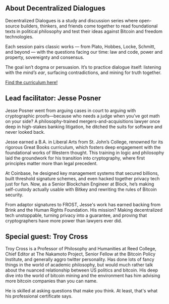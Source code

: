 ## **About Decentralized Dialogues**

Decentralized Dialogues is a study and discussion series where open-source builders, thinkers, and friends come together to read foundational texts in political philosophy and test their ideas against Bitcoin and freedom technologies.

Each session pairs classic works — from Plato, Hobbes, Locke, Schmitt, and beyond — with the questions facing our time: law and code, power and property, sovereignty and consensus.

The goal isn’t dogma or persuasion. It’s to practice dialogue itself: listening with the *mind’s ear*, surfacing contradictions, and mining for truth together.

[Find the curriculum here!](https://docs.google.com/document/d/1C65oywR0jTqnJPIo_o1n5UPJ07aXc1lcoS_uRmPyFEU/edit?pli=1&tab=t.0#heading=h.urnlelnmudsc)

## **Lead facilitator: Jesse Posner**

Jesse Posner went from arguing cases in court to arguing with cryptographic proofs—because who needs a judge when you’ve got math on your side? A philosophy-trained mergers-and-acquisitions lawyer once deep in high-stakes banking litigation, he ditched the suits for software and never looked back.

Jesse earned a B.A. in Liberal Arts from St. John’s College, renowned for its rigorous Great Books curriculum, which fosters deep engagement with the foundational works of Western thought. This training in logic and philosophy laid the groundwork for his transition into cryptography, where first principles matter more than legal precedent.

At Coinbase, he designed key management systems that secured billions, built threshold signature schemes, and even hacked together privacy tech just for fun. Now, as a Senior Blockchain Engineer at Block, he’s making self-custody actually usable with Bitkey and rewriting the rules of Bitcoin security.

From adaptor signatures to FROST, Jesse's work has earned backing from Brink and the Human Rights Foundation. His mission? Making decentralized tech unstoppable, turning privacy into a guarantee, and proving that cryptographers have more power than lawyers ever did.


## **Special guest: Troy Cross**

Troy Cross is a Professor of Philosophy and Humanities at Reed College, Chief Editor at The Nakamoto Project, Senior Fellow at the Bitcoin Policy Institute, and generally aggro twitter personality. Has done lots of fancy things in the world of academic philosophy, but would much rather talk about the nuanced relationship between US politics and bitcoin. His deep dive into the world of bitcoin mining and the environment has him advising more bitcoin companies than you can name.

He is skilled at asking questions that make you think. At least, that's what his professional certificate says.

